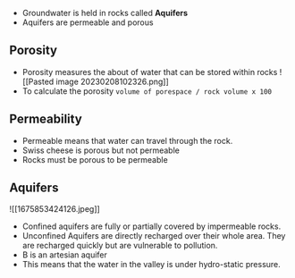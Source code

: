 - Groundwater is held in rocks called **Aquifers**
- Aquifers are permeable and porous

## Porosity 
- Porosity measures the about of water that can be stored within rocks
![[Pasted image 20230208102326.png]]
- To calculate the porosity `volume of porespace / rock volume x 100`

## Permeability
- Permeable means that water can travel through the rock. 
- Swiss cheese is porous but not permeable
- Rocks must be porous to be permeable

## Aquifers

![[1675853424126.jpeg]]
- Confined aquifers are fully or partially covered by impermeable rocks.
- Unconfined Aquifers are directly recharged over their whole area. They are recharged quickly but are vulnerable to pollution.
- B is an artesian aquifer
- This means that the water in the valley is under hydro-static pressure.